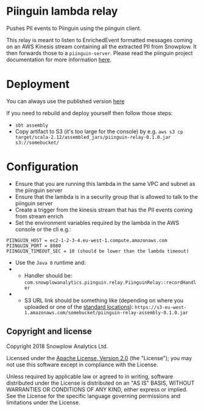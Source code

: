 # Piinguin lambda relay

Pushes PII events to Piinguin using the piinguin client. 

This relay is meant to listen to EnrichedEvent formatted messages coming on an AWS Kinesis stream containing all the extracted PII from Snowplow. It then forwards those to a `piinguin-server`. Please read the piinguin project documentation for more information [here][piinguin].

# Deployment

You can always use the published version [here][s3-assets]

If you need to rebuild and deploy yourself then follow those steps:

* `sbt assembly`
* Copy artifact to S3 (it's too large for the console) by e.g. `aws s3 cp target/scala-2.12/assembled_jars/piinguin-relay-0.1.0.jar s3://somebucket/`

# Configuration

* Ensure that you are running this lambda in the same VPC and subnet as the piinguin server
* Ensure that the lambda is in a security group that is allowed to talk to the piinguin server
* Create a trigger from the kinesis stream that has the PII events coming from stream enrich
* Set the environment variables required by the lambda in the AWS console or the cli e.g.:
```
PIINGUIN_HOST = ec2-1-2-3-4.eu-west-1.compute.amazonaws.com
PIINGUIN_PORT = 8080
PIINGUIN_TIMEOUT_SEC = 10 (should be lower than the lambda timeout)
```
* Use the `Java 8` runtime and:
* * Handler should be: `com.snowplowanalytics.piinguin.relay.PiinguinRelay::recordHandler`
* * S3 URL link should be something like (depending on where you uploaded or one of the [standard locations][s3-assets]): `https://s3-eu-west-1.amazonaws.com/somebucket/piinguin-relay-assembly-0.1.0.jar`

## Copyright and license

Copyright 2018 Snowplow Analytics Ltd.

Licensed under the [Apache License, Version 2.0][license] (the "License");
you may not use this software except in compliance with the License.

Unless required by applicable law or agreed to in writing, software
distributed under the License is distributed on an "AS IS" BASIS,
WITHOUT WARRANTIES OR CONDITIONS OF ANY KIND, either express or implied.
See the License for the specific language governing permissions and
limitations under the License.

[license]: http://www.apache.org/licenses/LICENSE-2.0
[piinguin]: https://github.com/snowplow-incubator/piinguin
[s3-assets]: https://github.com/snowplow/snowplow/wiki/Hosted-assets
